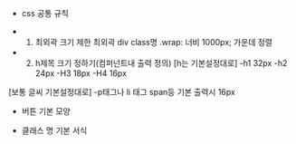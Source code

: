 * css 공통 규칙

* 1. 최외곽 크기 제한
최외곽 div class명 .wrap: 너비 1000px; 가운데 정렬

* 2. h제목 크기 정하기(컴퍼넌트내 출력 정의)
[h는 기본설정대로]
-h1 32px 
-h2 24px 
-H3 18px 
-H4 16px 

[보통 글씨 기본설정대로]
-p태그나 li 태그 span등 기본 출력시 16px

* 버튼 기본 모양



* 클래스 명 기본 서식

